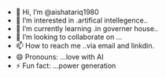 - 👋 Hi, I’m @aishatariq1980
- 👀 I’m interested in .artifical intellegence..
- 🌱 I’m currently learning .in governer house..
- 💞️ I’m looking to collaborate on ...
- 📫 How to reach me ..via email and linkdin.
- 😄 Pronouns: ...love with AI
- ⚡ Fun fact: ...power generation

<!---
aishatariq1980/aishatariq1980 is a ✨ special ✨ repository because its `README.md` (this file) appears on your GitHub profile.
You can click the Preview link to take a look at your changes.
--->
